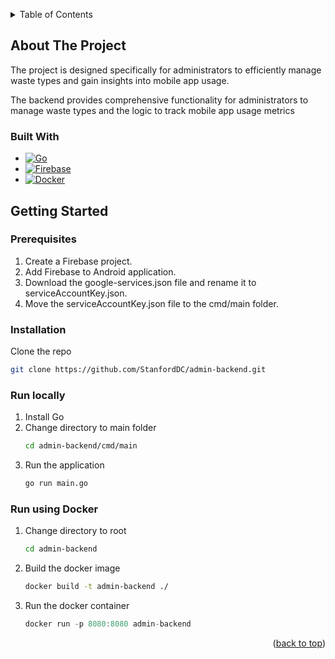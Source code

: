 <a name="readme-top" id="readme-top"></a>
<!-- TABLE OF CONTENTS -->
<details>
  <summary>Table of Contents</summary>
  <ol>
    <li>
      <a href="#about-the-project">About the Project</a>
      <ul>
        <li><a href="#built-with">Built With</a></li>
      </ul>
    </li>
    <li>
      <a href="#getting-started">Getting Started</a>
      <ul>
        <li><a href="#prerequisites">Prerequisites</a></li>
        <li><a href="#installation">Installation</a></li>
        <li><a href="#run-locally">Run locally</a></li>
        <li><a href="#run-using-docker">Run using Docker</a></li>
      </ul>
    </li>
  </ol>
</details>

<!-- ABOUT THE PROJECT -->
## About The Project
The project is designed specifically for administrators to efficiently manage waste types and gain insights into mobile app usage.

The backend provides comprehensive functionality for administrators to manage waste types and the logic to track mobile app usage metrics

### Built With
* [![Go][go.com]][go-url]
* [![Firebase][firebase.com]][firebase-url]
* [![Docker][docker.com]][docker-url]


<!-- GETTING STARTED -->
## Getting Started
### Prerequisites
1. Create a Firebase project.
2. Add Firebase to Android application.
3. Download the google-services.json file and rename it to serviceAccountKey.json.
4. Move the serviceAccountKey.json file to the cmd/main folder.

### Installation
Clone the repo
   ```sh
   git clone https://github.com/StanfordDC/admin-backend.git
   ```
### Run locally
1. Install Go
2. Change directory to main folder
   ```sh
   cd admin-backend/cmd/main
   ```
3. Run the application
   ```sh
   go run main.go
   ```

### Run using Docker
1. Change directory to root
   ```sh
   cd admin-backend
   ```
2. Build the docker image
   ```sh
   docker build -t admin-backend ./
   ```
3. Run the docker container
   ```js
   docker run -p 8080:8080 admin-backend
   ```
<p align="right">(<a href="#readme-top">back to top</a>)</p>

[firebase-url]: https://firebase.google.com/
[firebase.com]: https://img.shields.io/badge/firebase-black?style=for-the-badge&logo=firebase&logoColor=color
[go-url]: https://go.dev/
[go.com]: https://img.shields.io/badge/go-00ADD8?style=for-the-badge&logo=go&logoColor=white
[docker-url]: https://www.docker.com/
[docker.com]: https://img.shields.io/badge/docker-black?style=for-the-badge&logo=docker&logoColor=color

